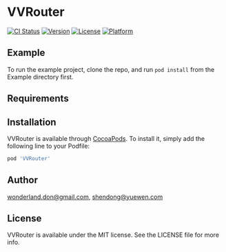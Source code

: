 # VVRouter

[![CI Status](https://img.shields.io/travis/wonderland.don@gmail.com/VVRouter.svg?style=flat)](https://travis-ci.org/wonderland.don@gmail.com/VVRouter)
[![Version](https://img.shields.io/cocoapods/v/VVRouter.svg?style=flat)](https://cocoapods.org/pods/VVRouter)
[![License](https://img.shields.io/cocoapods/l/VVRouter.svg?style=flat)](https://cocoapods.org/pods/VVRouter)
[![Platform](https://img.shields.io/cocoapods/p/VVRouter.svg?style=flat)](https://cocoapods.org/pods/VVRouter)

## Example

To run the example project, clone the repo, and run `pod install` from the Example directory first.

## Requirements

## Installation

VVRouter is available through [CocoaPods](https://cocoapods.org). To install
it, simply add the following line to your Podfile:

```ruby
pod 'VVRouter'
```

## Author

wonderland.don@gmail.com, shendong@yuewen.com

## License

VVRouter is available under the MIT license. See the LICENSE file for more info.
